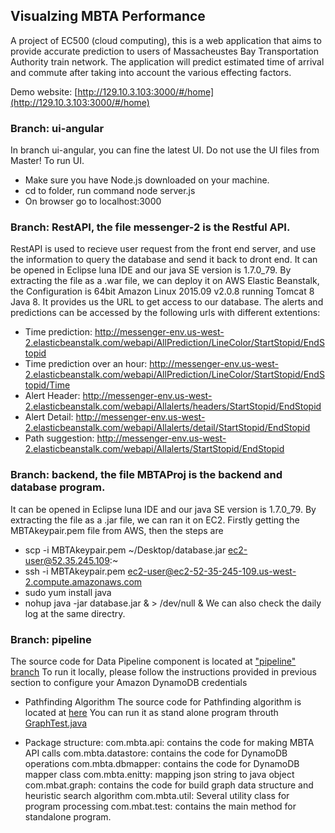 ## Visualzing MBTA Performance
A project of EC500 (cloud computing), this is a web application that aims to provide accurate prediction to users of Massacheustes Bay Transportation Authority train network. The application will predict estimated time of arrival and commute after taking into account the various effecting factors.  

Demo website:
[http://129.10.3.103:3000/#/home](http://129.10.3.103:3000/#/home)


### Branch: ui-angular
In branch ui-angular, you can fine the latest UI. Do not use the UI files from Master! To run UI.
 * Make sure you have Node.js downloaded on your machine. 
 * cd to folder, run command     node server.js
 * On browser go to        localhost:3000
 

### Branch: RestAPI, the file messenger-2 is the Restful API.
RestAPI is used to recieve user request from the front end server, and use the information to query the database and send it back to dront end.
It can be opened in Eclipse luna IDE and our java SE version is 1.7.0_79.
By extracting the file as  a .war file, we can deploy it on AWS Elastic Beanstalk, the Configuration is 64bit Amazon Linux 2015.09 v2.0.8 running Tomcat 8 Java 8. It provides us the URL to get access to our database.
The alerts and predictions can be accessed by the following urls with different extentions:
 * Time prediction:
  http://messenger-env.us-west-2.elasticbeanstalk.com/webapi/AllPrediction/LineColor/StartStopid/EndStopid
 * Time prediction over an hour:
  http://messenger-env.us-west-2.elasticbeanstalk.com/webapi/AllPrediction/LineColor/StartStopid/EndStopid/Time
 * Alert Header:
  http://messenger-env.us-west-2.elasticbeanstalk.com/webapi/Allalerts/headers/StartStopid/EndStopid
 * Alert Detail:
  http://messenger-env.us-west-2.elasticbeanstalk.com/webapi/Allalerts/detail/StartStopid/EndStopid
 * Path suggestion:
  http://messenger-env.us-west-2.elasticbeanstalk.com/webapi/Allalerts/StartStopid/EndStopid



### Branch: backend, the file MBTAProj is the backend and database program.
It can be opened in Eclipse luna IDE and our java SE version is 1.7.0_79.
By extracting the file as a .jar file, we can ran it on EC2.
Firstly getting the MBTAkeypair.pem file from AWS, then the steps are
* scp -i MBTAkeypair.pem ~/Desktop/database.jar ec2-user@52.35.245.109:~
* ssh -i MBTAkeypair.pem ec2-user@ec2-52-35-245-109.us-west-2.compute.amazonaws.com 
* sudo yum install java
* nohup java -jar database.jar & > /dev/null &
We can also check the daily log at the same directry.


### Branch: pipeline
The source code for Data Pipeline component is located at ["pipeline" branch](https://github.com/sngpranay/mbta-prediction/tree/pipeline)
To run it locally, please follow the instructions provided in previous section to configure your Amazon DynamoDB credentials

* Pathfinding Algorithm
The source code for Pathfinding algorithm is located at [here](https://github.com/sngpranay/mbta-prediction/blob/pipeline/DynamoDB_Demo/src/com/mbta/graph/HeuristicSearch.java)
You can run it as stand alone program throuth [GraphTest.java](https://github.com/sngpranay/mbta-prediction/blob/pipeline/DynamoDB_Demo/src/com/mbta/test/GraphTest.java)

* Package structure: 
  com.mbta.api: contains the code for making MBTA API calls
  com.mbta.datastore: contains the code for DynamoDB operations
  com.mbta.dbmapper: contains the code for DynamoDB mapper class
  com.mbta.enitty: mapping json string to java object
  com.mbat.graph: contains the code for build graph data structure and heuristic search algorithm
  com.mbta.util: Several utility class for program processing
  com.mbat.test: contains the main method for standalone program.
